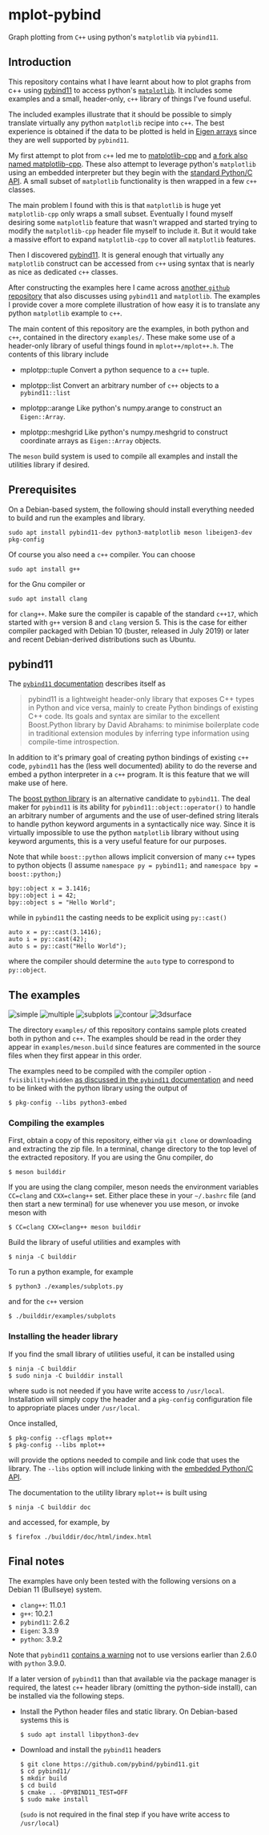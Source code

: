 # mplot-pybind
Graph plotting from `C++` using python's `matplotlib` via `pybind11`.

## Introduction

This repository contains what I have learnt about how to plot graphs from c++
using [pybind11](https://github.com/pybind/pybind11) to access python's
[`matplotlib`](https://matplotlib.org/).  It includes some examples and a small,
header-only, `c++` library of things I've found useful. 

The included examples illustrate that it should be possible to simply translate
virtually any python `matplotlib` recipe into `c++`.  The best experience is
obtained if the data to be plotted is held in [Eigen
arrays](https://eigen.tuxfamily.org/) since they are well supported by
`pybind11`.

My first attempt to plot from `c++` led me to
[matplotlib-cpp](https://github.com/lava/matplotlib-cpp) and [a fork also named
matplotlib-cpp](https://github.com/Cryoris/matplotlib-cpp).  These also attempt
to leverage python's `matplotlib` using an embedded interpreter but they begin
with the [standard Python/C API](https://docs.python.org/3/c-api/index.html).  A
small subset of `matplotlib` functionality is then wrapped in a few `c++`
classes.

The main problem I found with this is that `matplotlib` is huge yet
`matplotlib-cpp` only wraps a small subset.  Eventually I found myself desiring
some `matplotlib` feature that wasn't wrapped and started trying to modify the
`matplotlib-cpp` header file myself to include it.  But it would take a massive
effort to expand `matplotlib-cpp` to cover all `matplotlib` features.

Then I discovered [pybind11](https://github.com/pybind/pybind11).  It is general
enough that virtually any `matplotlib` construct can be accessed from `c++`
using syntax that is nearly as nice as dedicated `c++` classes.

After constructing the examples here I came across [another `github`
repository](https://github.com/tttapa/Pybind11-Matplotlib-Cpp) that also
discusses using `pybind11` and `matplotlib`.  The examples I provide cover a
more complete illustration of how easy it is to translate any python
`matplotlib` example to `c++`.

The main content of this repository are the examples, in both python and `c++`,
contained in the directory `examples/`.  These make some use of a header-only
library of useful things found in `mplot++/mplot++.h`.  The contents of this
library include

- mplotpp::tuple  Convert a python sequence to a `c++` tuple.

- mplotpp::list  Convert an arbitrary number of `c++` objects to a
  `pybind11::list`

- mplotpp::arange  Like python's numpy.arange to construct an `Eigen::Array`.

- mplotpp::meshgrid  Like python's numpy.meshgrid to construct coordinate arrays
  as `Eigen::Array` objects.

The `meson` build system is used to compile all examples and install the
utilities library if desired.

## Prerequisites

On a Debian-based system, the following should install everything needed to
build and run the examples and library.
```
sudo apt install pybind11-dev python3-matplotlib meson libeigen3-dev pkg-config
```
Of course you also need a `c++` compiler.  You can choose
```
sudo apt install g++
```
for the Gnu compiler or 
```
sudo apt install clang
```
for `clang++`.  Make sure the compiler is capable of the standard `c++17`, which
started with `g++` version 8 and `clang` version 5.  This is the case for either
compiler packaged with Debian 10 (buster, released in July 2019) or later and recent Debian-derived distributions such as Ubuntu.

## pybind11

The [`pybind11`
documentation](https://pybind11.readthedocs.io/en/stable/index.html) describes
itself as

> pybind11 is a lightweight header-only library that exposes C++ types in Python
> and vice versa, mainly to create Python bindings of existing C++ code. Its
> goals and syntax are similar to the excellent Boost.Python library by David
> Abrahams: to minimise boilerplate code in traditional extension modules by
> inferring type information using compile-time introspection.

In addition to it's primary goal of creating python bindings of existing `c++`
code, `pybind11` has the (less well documented) ability to do the reverse and
embed a python interpreter in a `c++` program.  It is this feature that we will
make use of here.

The [boost python
library](https://www.boost.org/doc/libs/1_78_0/libs/python/doc/html/index.html)
is an alternative candidate to `pybind11`.  The deal maker for `pybind11` is its
ability for `pybind11::object::operator()` to handle an arbitrary number of
arguments and the use of user-defined string literals to handle python keyword
arguments in a syntactically nice way.  Since it is virtually impossible to use
the python `matplotlib` library without using keyword arguments, this is a very
useful feature for our purposes.

Note that while `boost::python` allows implicit conversion of
many `c++` types to python objects (I assume `namespace py = pybind11;` and
`namespace bpy = boost::python;`)
```
bpy::object x = 3.1416;
bpy::object i = 42;
bpy::object s = "Hello World";
```
while in `pybind11` the casting needs to be explicit using `py::cast()`
```
auto x = py::cast(3.1416);
auto i = py::cast(42);
auto s = py::cast("Hello World");
```
where the compiler should determine the `auto` type to correspond to
`py::object`.


## The examples

![simple](plots/simple.png)
![multiple](plots/multiple.png)
![subplots](plots/subplots.png)
![contour](plots/contour.png)
![3dsurface](plots/3dsurface.png)

The directory `examples/` of this repository contains sample plots created both
in python and `c++`.  The examples should be read in the order they appear in
`examples/meson.build` since features are commented in the source files when they
first appear in this order.

The examples need to be compiled with the compiler option `-fvisibility=hidden`
[as discussed in the `pybind11`
documentation](https://pybind11.readthedocs.io/en/stable/faq.html#someclass-declared-with-greater-visibility-than-the-type-of-its-field-someclass-member-wattributes)
and need to be linked with the python library using the output of 
```
$ pkg-config --libs python3-embed
```

### Compiling the examples

First, obtain a copy of this repository, either via `git clone` or downloading
and extracting the zip file.  In a terminal, change directory to the top level
of the extracted repository.  If you are using the Gnu compiler, do
```
$ meson builddir
```
If you are using the clang compiler, meson needs the environment variables
`CC=clang` and `CXX=clang++` set.  Either place these in your `~/.bashrc` file
(and then start a new terminal) for use whenever you use meson, or invoke meson
with
```
$ CC=clang CXX=clang++ meson builddir
```
Build the library of useful utilities and examples with
```
$ ninja -C builddir
```
To run a python example, for example
```
$ python3 ./examples/subplots.py
```
and for the `c++` version
```
$ ./builddir/examples/subplots
```

### Installing the header library

If you find the small library of utilities useful, it can be installed using
```
$ ninja -C builddir
$ sudo ninja -C builddir install
```
where sudo is not needed if you have write access to `/usr/local`.  Installation
will simply copy the header and a `pkg-config` configuration file to appropriate
places under `/usr/local`.

  Once installed, 
```
$ pkg-config --cflags mplot++
$ pkg-config --libs mplot++
```
will provide the options needed to compile and link code that uses the library.
The `--libs` option will include linking with the [embedded Python/C
API](https://docs.python.org/3/c-api/index.html).

The documentation to the utility library `mplot++` is built using
```
$ ninja -C builddir doc
```
and accessed, for example, by
```
$ firefox ./builddir/doc/html/index.html
```

## Final notes

The examples have only been tested with the following versions on a Debian 11 (Bullseye) system.
- `clang++`: 11.0.1
- `g++`: 10.2.1
- `pybind11`: 2.6.2
- `Eigen`: 3.3.9
- `python`: 3.9.2

Note that `pybind11` [contains a
warning](https://pybind11.readthedocs.io/en/stable/limitations.html#python-3-9-0-warning)
not to use versions earlier than 2.6.0 with `python` 3.9.0.

If a later version of `pybind11` than that available via the package manager is
required, the latest `c++` header library (omitting the python-side install),
can be installed via the following steps.

- Install the Python header files and static library.  On Debian-based systems
  this is
  ```
  $ sudo apt install libpython3-dev
  ```
- Download and install the `pybind11` headers
  ```
  $ git clone https://github.com/pybind/pybind11.git
  $ cd pybind11/
  $ mkdir build
  $ cd build
  $ cmake .. -DPYBIND11_TEST=OFF
  $ sudo make install
  ```
  (`sudo` is not required in the final step if you have write access to
  `/usr/local`)